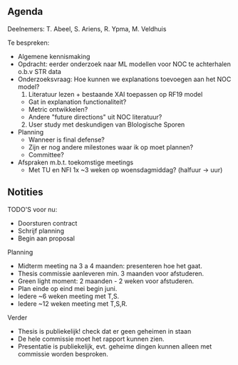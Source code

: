 ## Agenda

Deelnemers: T. Abeel, S. Ariens, R. Ypma, M. Veldhuis

Te bespreken:
* Algemene kennismaking
* Opdracht: eerder onderzoek naar ML modellen voor NOC te achterhalen o.b.v STR data
* Onderzoeksvraag: Hoe kunnen we explanations toevoegen aan het NOC model?
  1. Literatuur lezen + bestaande XAI toepassen op RF19 model
  * Gat in explanation functionaliteit?
  * Metric ontwikkelen?
  * Andere "future directions" uit NOC literatuur?
  2. User study met deskundigen van BIologische Sporen
* Planning
  * Wanneer is final defense?
  * Zijn er nog andere milestones waar ik op moet plannen?
  * Committee?
* Afspraken m.b.t. toekomstige meetings
  * Met TU en NFI 1x ~3 weken op woensdagmiddag? (halfuur -> uur)

## Notities
TODO'S voor nu:
- Doorsturen contract
- Schrijf planning
- Begin aan proposal

Planning
- Midterm meeting na 3 a 4 maanden: presenteren hoe het gaat.
- Thesis commissie aanleveren min. 3 maanden voor afstuderen.
- Green light moment: 2 maanden - 2 weken voor afstuderen.
- Plan einde op eind mei begin juni.
- Iedere ~6 weken meeting met T,S.
- Iedere ~12 weken meeting met T,S,R.

Verder
- Thesis is publiekelijk! check dat er geen geheimen in staan
- De hele commissie moet het rapport kunnen zien.
- Presentatie is publiekelijk, evt. geheime dingen kunnen alleen met commissie worden besproken.
